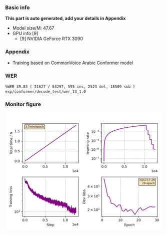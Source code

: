 ### Basic info

**This part is auto generated, add your details in Appendix**

* Model size/M: 47.67
* GPU info \[9\]
  * \[9\] NVIDIA GeForce RTX 3090

### Appendix

* Training based on CommonVoice Arabic Conformer model

### WER
```
%WER 39.83 [ 21627 / 54297, 595 ins, 2523 del, 18509 sub ] exp/conformer/decode_test/wer_13_1.0
```

### Monitor figure
![monitor](./monitor.png)
